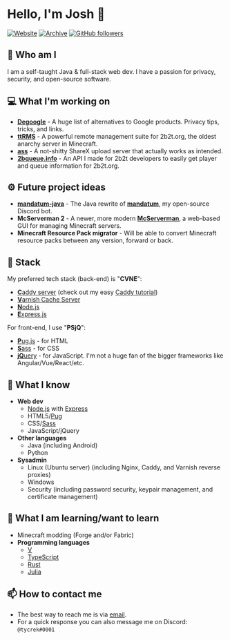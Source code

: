 # Hello, I'm Josh :rocket:

[![Website](https://img.shields.io/badge/-Check%20out%20my%20website-00BCD4)](https://tycrek.com/)
[![Archive](https://img.shields.io/badge/-Visit%20my%20project%20archive-EF6C00)](https://github.com/tycrek-archive)
[![GitHub followers](https://img.shields.io/github/followers/tycrek?style=social)](https://github.com/tycrek?tab=followers)

## :raised_eyebrow: Who am I

I am a self-taught Java & full-stack web dev. I have a passion for privacy, security, and open-source software.

## :computer: What I'm working on

- **[Degoogle](https://github.com/tycrek/degoogle)** - A huge list of alternatives to Google products. Privacy tips, tricks, and links.
- **[ttRMS](https://ttrms.io/)** - A powerful remote management suite for 2b2t.org, the oldest anarchy server in Minecraft.
- **[ass](https://github.com/tycrek/ass)** - A not-shitty ShareX upload server that actually works as intended.
- **[2bqueue.info](https://2bqueue.info)** - An API I made for 2b2t developers to easily get player and queue information for 2b2t.org.

## :gear: Future project ideas

- **[mandatum-java](https://github.com/tycrek/mandatum-java)** - The Java rewrite of **[mandatum](https://github.com/tycrek/mandatum)**, my open-source Discord bot.
- **McServerman 2** - A newer, more modern **[McServerman](https://github.com/tycrek/mcserverman)**, a web-based GUI for managing Minecraft servers.
- **Minecraft Resource Pack migrator** - Will be able to convert Minecraft resource packs between any version, forward or back.

## :gem: Stack

My preferred tech stack (back-end) is "**CVNE**":

- [**C**addy server](https://caddyserver.com/) (check out my easy [Caddy tutorial](https://jmoore.dev/tutorials/2021/03/caddy-express-reverse-proxy/))
- [**V**arnish Cache Server](https://varnish-cache.org/)
- [**N**ode.js](https://nodejs.org/)
- [**E**xpress.js](https://expressjs.com/)

For front-end, I use "**PSjQ**":

- [**P**ug.js](https://pugjs.org/api/getting-started.html) - for HTML
- [**S**ass](https://sass-lang.com/) - for CSS
- [**jQ**uery](https://jquery.com/) - for JavaScript. I'm not a huge fan of the bigger frameworks like Angular/Vue/React/etc.

## :brain: What I know

- **Web dev**
  - [Node.js](https://nodejs.org/) with [Express](https://expressjs.com/)
  - HTML5/[Pug](https://pugjs.org/)
  - CSS/[Sass](https://sass-lang.com/)
  - JavaScript/jQuery
- **Other languages**
  - Java (including Android)
  - Python
- **Sysadmin**
  - Linux (Ubuntu server) (including Nginx, Caddy, and Varnish reverse proxies)
  - Windows
  - Security (including password security, keypair management, and certificate management)

## :book: What I am learning/want to learn

- Minecraft modding (Forge and/or Fabric)
- **Programming languages**
  - [V](https://vlang.io/)
  - [TypeScript](https://www.typescriptlang.org/)
  - [Rust](https://www.rust-lang.org/)
  - [Julia](https://julialang.org/)

## :mailbox: How to contact me

- The best way to reach me is via [email](mailto:josh.moore@jmoore.dev).
- For a quick response you can also message me on Discord: `@tycrek#0001`
